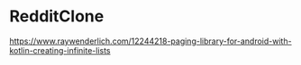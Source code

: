 # RedditClone
https://www.raywenderlich.com/12244218-paging-library-for-android-with-kotlin-creating-infinite-lists
